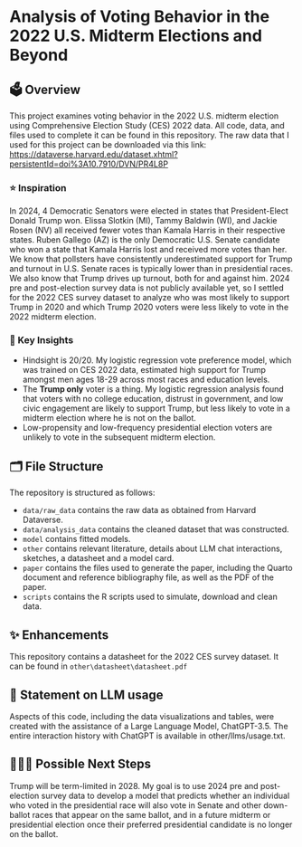# Analysis of Voting Behavior in the 2022 U.S. Midterm Elections and Beyond

## 🗳️ Overview
This project examines voting behavior in the 2022 U.S. midterm election using Comprehensive Election Study (CES) 2022 data. All code, data, and files used to complete it can be found in this repository. The raw data that I used for this project can be downloaded via this link: https://dataverse.harvard.edu/dataset.xhtml?persistentId=doi%3A10.7910/DVN/PR4L8P

### ⭐️ Inspiration
In 2024, 4 Democratic Senators were elected in states that President-Elect Donald Trump won. Elissa Slotkin (MI), Tammy Baldwin (WI), and Jackie Rosen (NV) all received fewer votes than Kamala Harris in their respective states. Ruben Gallego (AZ) is the only Democratic U.S. Senate candidate who won a state that Kamala Harris lost and received more votes than her. We know that pollsters have consistently underestimated support for Trump and turnout in U.S. Senate races is typically lower than in presidential races. We also know that Trump drives up turnout, both for and against him. 2024 pre and post-election survey data is not publicly available yet, so I settled for the 2022 CES survey dataset to analyze who was most likely to support Trump in 2020 and which Trump 2020 voters were less likely to vote in the 2022 midterm election.

### 👀 Key Insights
- Hindsight is 20/20. My logistic regression vote preference model, which was trained on CES 2022 data, estimated high support for Trump amongst men ages 18-29 across most races and education levels.
- The **Trump only** voter is a thing. My logistic regression analysis found that voters with no college education, distrust in government, and low civic engagement are likely to support Trump, but less likely to vote in a midterm election where he is not on the ballot.
- Low-propensity and low-frequency presidential election voters are unlikely to vote in the subsequent midterm election.

  
## 🗂️ File Structure

The repository is structured as follows:

-   `data/raw_data` contains the raw data as obtained from Harvard Dataverse.
-   `data/analysis_data` contains the cleaned dataset that was constructed.
-   `model` contains fitted models. 
-   `other` contains relevant literature, details about LLM chat interactions, sketches, a datasheet and a model card.
-   `paper` contains the files used to generate the paper, including the Quarto document and reference bibliography file, as well as the PDF of the paper. 
-   `scripts` contains the R scripts used to simulate, download and clean data.

## ✨ Enhancements
This repository contains a datasheet for the 2022 CES survey dataset. It can be found in `other\datasheet\datasheet.pdf`

## 🤖 Statement on LLM usage
Aspects of this code, including the data visualizations and tables, were created with the assistance of a Large Language Model, ChatGPT-3.5. The entire interaction history with ChatGPT is available in other/llms/usage.txt.

## 👩🏻‍💻 Possible Next Steps
Trump will be term-limited in 2028. My goal is to use 2024 pre and post-election survey data to develop a model that predicts whether an individual who voted in the presidential race will also vote in Senate and other down-ballot races that appear on the same ballot, and in a future midterm or presidential election once their preferred presidential candidate is no longer on the ballot.
